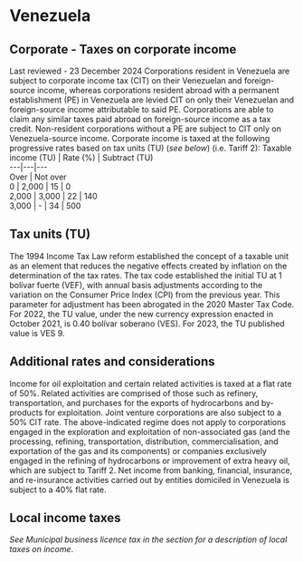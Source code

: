 # Venezuela
## Corporate - Taxes on corporate income
Last reviewed - 23 December 2024
Corporations resident in Venezuela are subject to corporate income tax (CIT) on their Venezuelan and foreign-source income, whereas corporations resident abroad with a permanent establishment (PE) in Venezuela are levied CIT on only their Venezuelan and foreign-source income attributable to said PE. Corporations are able to claim any similar taxes paid abroad on foreign-source income as a tax credit. Non-resident corporations without a PE are subject to CIT only on Venezuela-source income.
Corporate income is taxed at the following progressive rates based on tax units (TU) (_see below_) (i.e. Tariff 2):
Taxable income (TU) | Rate (%) | Subtract (TU)  
---|---|---  
Over | Not over  
0 | 2,000 | 15 | 0  
2,000 | 3,000 | 22 | 140  
3,000 | - | 34 | 500  
## Tax units (TU)
The 1994 Income Tax Law reform established the concept of a taxable unit as an element that reduces the negative effects created by inflation on the determination of the tax rates. The tax code established the initial TU at 1 bolívar fuerte (VEF), with annual basis adjustments according to the variation on the Consumer Price Index (CPI) from the previous year. This parameter for adjustment has been abrogated in the 2020 Master Tax Code. For 2022, the TU value, under the new currency expression enacted in October 2021, is 0.40 bolívar soberano (VES). For 2023, the TU published value is VES 9.
## Additional rates and considerations
Income for oil exploitation and certain related activities is taxed at a flat rate of 50%. Related activities are comprised of those such as refinery, transportation, and purchases for the exports of hydrocarbons and by-products for exploitation. Joint venture corporations are also subject to a 50% CIT rate.
The above-indicated regime does not apply to corporations engaged in the exploration and exploitation of non-associated gas (and the processing, refining, transportation, distribution, commercialisation, and exportation of the gas and its components) or companies exclusively engaged in the refining of hydrocarbons or improvement of extra heavy oil, which are subject to Tariff 2.
Net income from banking, financial, insurance, and re-insurance activities carried out by entities domiciled in Venezuela is subject to a 40% flat rate.
## Local income taxes
_See Municipal business licence tax in the section for a description of local taxes on income_.
